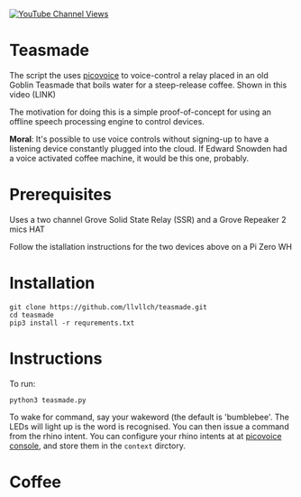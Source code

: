 [![YouTube Channel Views](https://img.shields.io/youtube/channel/views/UCz5BOU9J9pB_O0B8-rDjCWQ?label=YouTube&style=social)](https://www.youtube.com/channel/UCz5BOU9J9pB_O0B8-rDjCWQ)

# Teasmade

The script the uses [picovoice](https://github.com/Picovoice/picovoice) to voice-control a relay placed in an old Goblin Teasmade that boils water for a steep-release coffee. Shown in this video (LINK)

The motivation for doing this is a simple proof-of-concept for using an offline speech processing engine to control devices. 

**Moral**: It's possible to use voice controls without signing-up to have a listening device constantly plugged into the cloud. If Edward Snowden had a voice activated coffee machine, it would be this one, probably.

# Prerequisites

Uses a two channel Grove Solid State Relay (SSR) and a Grove Repeaker 2 mics HAT

Follow the istallation instructions for the two devices above on a Pi Zero WH

# Installation

```
git clone https://github.com/llvllch/teasmade.git
cd teasmade
pip3 install -r requrements.txt
```

# Instructions

To run:
```
python3 teasmade.py
```
To wake for command, say your wakeword (the default is 'bumblebee'. The LEDs will light up is the word is recognised. You can then issue a command from the rhino intent. You can configure your rhino intents at at [picovoice console](http://picovoice.ai/console), and store them in the `context` dirctory.

# Coffee
